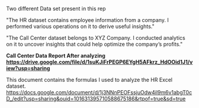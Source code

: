 Two different Data set present in this rep

"The HR dataset contains employee information from a company. I performed various operations on it to derive useful insights."

"The Call Center dataset belongs to XYZ Company. I conducted analytics on it to uncover insights that could help optimize the company’s profits."

**Call Center Data Report After analyzing 
https://drive.google.com/file/d/1suKJiFrPEGP6EYgH5AFkrz_HdOOid1J1/view?usp=sharing**

This document contains the formulas I used to analyze the HR Excel dataset.
https://docs.google.com/document/d/1j3NNnPEOFssjuOdw4il9m6v1abgT0cD_/edit?usp=sharing&ouid=101631395710588675186&rtpof=true&sd=true


